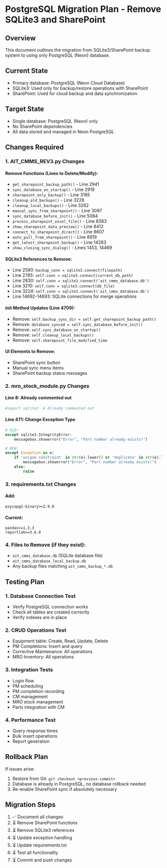 # PostgreSQL Migration Plan - Remove SQLite3 and SharePoint

## Overview
This document outlines the migration from SQLite3/SharePoint backup system to using only PostgreSQL (Neon) database.

## Current State
- Primary database: PostgreSQL (Neon Cloud Database)
- SQLite3: Used only for backup/restore operations with SharePoint
- SharePoint: Used for cloud backup and data synchronization

## Target State
- Single database: PostgreSQL (Neon) only
- No SharePoint dependencies
- All data stored and managed in Neon PostgreSQL

## Changes Required

### 1. AIT_CMMS_REV3.py Changes

#### Remove Functions (Lines to Delete/Modify):
- `get_sharepoint_backup_path()` - Line 2941
- `sync_database_on_startup()` - Line 2919
- `sharepoint_only_backup()` - Line 3185
- `cleanup_old_backups()` - Line 3228
- `cleanup_local_backups()` - Line 3262
- `manual_sync_from_sharepoint()` - Line 3097
- `sync_database_before_init()` - Line 5084
- `process_sharepoint_excel_file()` - Line 8383
- `show_sharepoint_data_preview()` - Line 8412
- `connect_to_sharepoint_direct()` - Line 8607
- `auto_pull_from_sharepoint()` - Line 8919
- `get_latest_sharepoint_backup()` - Line 14283
- `show_closing_sync_dialog()` - Lines 1453, 14469

#### SQLite3 References to Remove:
- Line 2590: `backup_conn = sqlite3.connect(filepath)`
- Line 2785: `self.conn = sqlite3.connect(current_db_path)`
- Line 2830: `self.conn = sqlite3.connect('ait_cmms_database.db')`
- Line 3210: `self.conn = sqlite3.connect(db_file)`
- Line 3224: `self.conn = sqlite3.connect('ait_cmms_database.db')`
- Line 14692-14693: SQLite connections for merge operations

#### __init__ Method Updates (Line 4709):
- Remove: `self.backup_sync_dir = self.get_sharepoint_backup_path()`
- Remove: `database_synced = self.sync_database_before_init()`
- Remove: `self.sync_database_on_startup()`
- Remove: `self.cleanup_local_backups()`
- Remove: `self.sharepoint_file_modified_time`

#### UI Elements to Remove:
- SharePoint sync button
- Manual sync menu items
- SharePoint backup status messages

### 2. mro_stock_module.py Changes

#### Line 8: Already commented out
```python
#import sqlite3  # Already commented out
```

#### Line 471: Change Exception Type
```python
# OLD:
except sqlite3.IntegrityError:
    messagebox.showerror("Error", "Part number already exists!")

# NEW:
except Exception as e:
    if 'unique constraint' in str(e).lower() or 'duplicate' in str(e).lower():
        messagebox.showerror("Error", "Part number already exists!")
    else:
        raise
```

### 3. requirements.txt Changes

#### Add:
```
psycopg2-binary>=2.9.0
```

#### Current:
```
pandas>=1.3.3
reportlab>=3.6.8
```

### 4. Files to Remove (if they exist):
- `ait_cmms_database.db` (SQLite database file)
- `ait_cmms_database_local_backup.db`
- Any backup files matching `ait_cmms_backup_*.db`

## Testing Plan

### 1. Database Connection Test
- Verify PostgreSQL connection works
- Check all tables are created correctly
- Verify indexes are in place

### 2. CRUD Operations Test
- Equipment table: Create, Read, Update, Delete
- PM Completions: Insert and query
- Corrective Maintenance: All operations
- MRO Inventory: All operations

### 3. Integration Tests
- Login flow
- PM scheduling
- PM completion recording
- CM management
- MRO stock management
- Parts integration with CM

### 4. Performance Test
- Query response times
- Bulk insert operations
- Report generation

## Rollback Plan
If issues arise:
1. Restore from Git: `git checkout <previous-commit>`
2. Database is already in PostgreSQL, no database rollback needed
3. Re-enable SharePoint sync if absolutely necessary

## Migration Steps
1. ✅ Document all changes
2. ⏳ Remove SharePoint functions
3. ⏳ Remove SQLite3 references
4. ⏳ Update exception handling
5. ⏳ Update requirements.txt
6. ⏳ Test all functionality
7. ⏳ Commit and push changes
